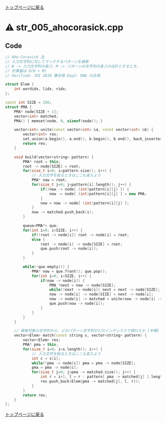 <!-- mathjax config similar to math.stackexchange -->
<script type="text/javascript"
  src="https://cdn.mathjax.org/mathjax/latest/MathJax.js?config=TeX-AMS-MML_HTMLorMML">
</script>
<script type="text/x-mathjax-config">
  MathJax.Hub.Config({
    TeX: { equationNumbers: { autoNumber: "AMS" }},
    tex2jax: {
      inlineMath: [ ['$','$'] ],
      processEscapes: true
    },
    "HTML-CSS": { matchFontHeight: false },
    displayAlign: "left",
    displayIndent: "2em"
  });
</script>

<script type="text/javascript" src="https://cdnjs.cloudflare.com/ajax/libs/jquery/3.4.1/jquery.min.js"></script>
<link rel="stylesheet" href="../css/copy-button.css" />
<script type="text/javascript" src="../js/balloons.js"></script>
<script type="text/javascript" src="../js/copy-button.js"></script>



[トップページに戻る](../index.html)

# :warning: str\_005\_ahocorasick.cpp

## Code

```cpp
// Aho-Corasick 法
// 入力文字列に対してマッチするパターンを検索
// N := 入力文字列の長さ、M := パターンの文字列の長さの合計とするとき、
// 計算量は O(N + M)
// Verified: JOI 2010 春合宿 Day2: DNA の合成

struct Elem {
    int wordidx, lidx, ridx;
};

const int SIZE = 256;
struct PMA {
    PMA* node[SIZE + 1];
    vector<int> matched;
    PMA() { memset(node, 0, sizeof(node)); }

    vector<int> unite(const vector<int> &a, const vector<int> &b) {
        vector<int> res;
        set_union(a.begin(), a.end(), b.begin(), b.end(), back_inserter(res));
        return res;
    }

    void build(vector<string> pattern) {
        PMA* root = this;
        root -> node[SIZE] = root;
        for(size_t i=0; i<pattern.size(); i++) {
            // 入力文字を絞るときはここも変えよう
            PMA* now = root;
            for(size_t j=0; j<pattern[i].length(); j++) {
                if(!now -> node[ (int)pattern[i][j] ]) {
                    now -> node[ (int)pattern[i][j] ] = new PMA;
                }
                now = now -> node[ (int)pattern[i][j] ];
            }
            now -> matched.push_back(i);
        }

        queue<PMA*> que;
        for(int i=0; i<SIZE; i++) {
            if(!root -> node[i]) root -> node[i] = root;
            else {
                root -> node[i] -> node[SIZE] = root;
                que.push(root -> node[i]);
            }
        }

        while(!que.empty()) {
            PMA* now = que.front(); que.pop();
            for(int i=0; i<SIZE; i++) {
                if(now -> node[i]) {
                    PMA *next = now -> node[SIZE];
                    while(!next -> node[i]) next = next -> node[SIZE];
                    now -> node[i] -> node[SIZE] = next -> node[i];
                    now -> node[i] -> matched = unite(now -> node[i] -> matched, next -> node[i] -> matched);
                    que.push(now -> node[i]);
                }
            }
        }
    }

    // 検索対象の文字列から、どのパターン文字列がどのインデックスで現れたか (半開)
    vector<Elem> match(const string s, vector<string> pattern) {
        vector<Elem> res;
        PMA* pma = this;
        for(size_t i=0; i<s.length(); i++) {
            // 入力文字を絞るときはここも変えよう
            int c = s[i];
            while(!pma -> node[c]) pma = pma -> node[SIZE];
            pma = pma -> node[c];
            for(size_t j=0; j<pma -> matched.size(); j++) {
                int r = i+1, l = r - pattern[ pma -> matched[j] ].length();
                res.push_back(Elem{pma -> matched[j], l, r});
            }
        }
        return res;
    }
};
```

[トップページに戻る](../index.html)
